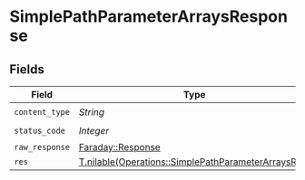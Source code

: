 # SimplePathParameterArraysResponse


## Fields

| Field                                                                                                          | Type                                                                                                           | Required                                                                                                       | Description                                                                                                    |
| -------------------------------------------------------------------------------------------------------------- | -------------------------------------------------------------------------------------------------------------- | -------------------------------------------------------------------------------------------------------------- | -------------------------------------------------------------------------------------------------------------- |
| `content_type`                                                                                                 | *String*                                                                                                       | :heavy_check_mark:                                                                                             | N/A                                                                                                            |
| `status_code`                                                                                                  | *Integer*                                                                                                      | :heavy_check_mark:                                                                                             | N/A                                                                                                            |
| `raw_response`                                                                                                 | [Faraday::Response](https://www.rubydoc.info/gems/faraday/Faraday/Response)                                    | :heavy_minus_sign:                                                                                             | N/A                                                                                                            |
| `res`                                                                                                          | [T.nilable(Operations::SimplePathParameterArraysRes)](../../models/operations/simplepathparameterarraysres.md) | :heavy_minus_sign:                                                                                             | OK                                                                                                             |